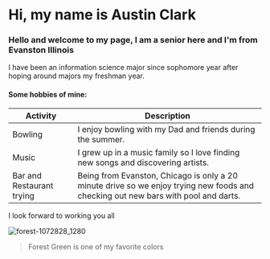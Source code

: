 # Hi, my name is Austin Clark

### Hello and welcome to my page, I am a senior here and I'm from Evanston Illinois

I have been an information science major since sophomore year after hoping around majors my freshman year.

#### Some hobbies of mine: 

Activity | Description |
------|------|
Bowling | I enjoy bowling with my Dad and friends during the summer. |
Music | I grew up in a music family so I love finding new songs and discovering artists. |
Bar and Restaurant trying | Being from Evanston, Chicago is only a 20 minute drive so we enjoy trying new foods and checking out new bars with pool and darts. |

I look forward to working you all

![forest-1072828_1280](https://github.com/Austo-Rocket/Project-Management340/assets/147008521/11c6ddc1-d919-4bc7-a54c-460a208e3f18)

>Forest Green is one of my favorite colors
